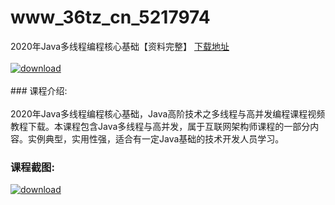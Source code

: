 # www_36tz_cn_5217974
2020年Java多线程编程核心基础【资料完整】
[下载地址](http://www.36tz.cn/article/5217974 "下载地址")
<br/></br>[![download](http://36tz.cn/muke_img/2021_01_1-118-300x153.png "下载地址")](http://www.36tz.cn/article/5217974 "下载地址")
<br/></br>### 课程介绍:<br/></br> 
2020年Java多线程编程核心基础，Java高阶技术之多线程与高并发编程课程视频教程下载。本课程包含Java多线程与高并发，属于互联网架构师课程的一部分内容。实例典型，实用性强，适合有一定Java基础的技术开发人员学习。

### 课程截图:
[![download](http://36tz.cn/muke_img/2021_01_2-135.png "下载地址")](http://www.36tz.cn/article/5217974 "下载地址")
